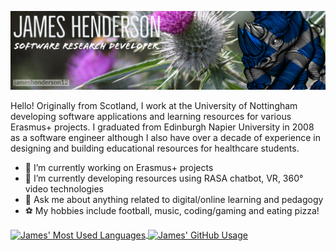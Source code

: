 ![Header](https://raw.githubusercontent.com/jameshenderson12/jameshenderson12/main/profile-header.png "Header")
<!--![](https://estruyf-github.azurewebsites.net/api/VisitorHit?user=jameshenderson12&repo=jameshenderson12&label=Profile%20Page%20Visits&countColorcountColor&countColor=%237B1E7A)
-->
<!--## A bit about me...-->
Hello! Originally from Scotland, I work at the University of Nottingham developing software applications and learning resources for various Erasmus+ projects. I graduated from Edinburgh Napier University in 2008 as a software engineer although I also have over a decade of experience in designing and building educational resources for healthcare students.
- 🔭 I’m currently working on Erasmus+ projects
- 🌱 I’m currently developing resources using RASA chatbot, VR, 360&deg; video technologies
- 💬 Ask me about anything related to digital/online learning and pedagogy
- ⚽ My hobbies include football, music, coding/gaming and eating pizza!

<!-- ⚡ Fun fact: ... -->
<!-- 👯 I’m looking to collaborate on ...
- 😄 Pronouns: he/his
🤔 I’m looking for help with ... -->
<!-- 📫 How to reach me: ... -->


<!--## My GitHub usage...-->

<a href="https://github.com/jameshenderson12/jameshenderson12">
  <img align="center" src="https://github-readme-stats.vercel.app/api/top-langs/?username=jameshenderson12&langs_count=8&count_private=true&theme=vue&hide_border=true&custom_title=My most used languages" alt="James' Most Used Languages" />
</a>
<a href="https://github.com/jameshenderson12/jameshenderson12">
  <img align="center" src="https://github-readme-stats.vercel.app/api?username=jameshenderson12&show_icons=true&line_height=27&count_private=true&theme=vue&hide_border=true&custom_title=Some of my GitHubs stats" alt="James' GitHub Usage" />
</a>

<!--
**jameshenderson12/jameshenderson12** is a ✨ _special_ ✨ repository because its `README.md` (this file) appears on your GitHub profile.
-->
